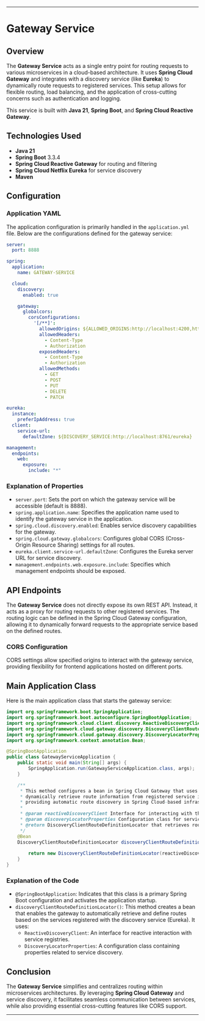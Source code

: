 
---

# Gateway Service

## Overview
The **Gateway Service** acts as a single entry point for routing requests to various microservices in a cloud-based architecture. It uses **Spring Cloud Gateway** and integrates with a discovery service (like **Eureka**) to dynamically route requests to registered services. This setup allows for flexible routing, load balancing, and the application of cross-cutting concerns such as authentication and logging.

This service is built with **Java 21**, **Spring Boot**, and **Spring Cloud Reactive Gateway**.

## Technologies Used
- **Java 21**
- **Spring Boot** 3.3.4
- **Spring Cloud Reactive Gateway** for routing and filtering
- **Spring Cloud Netflix Eureka** for service discovery
- **Maven**

## Configuration
### Application YAML
The application configuration is primarily handled in the `application.yml` file. Below are the configurations defined for the gateway service:

```yaml
server:
  port: 8888

spring:
  application:
    name: GATEWAY-SERVICE

  cloud:
    discovery:
      enabled: true

    gateway:
      globalcors:
        corsConfigurations:
          '[/**]':
            allowedOrigins: ${ALLOWED_ORIGINS:http://localhost:4200,http://localhost:8761,http://localhost:8887,http://localhost:8886}
            allowedHeaders:
              - Content-Type
              - Authorization
            exposedHeaders:
              - Content-Type
              - Authorization
            allowedMethods:
              - GET
              - POST
              - PUT
              - DELETE
              - PATCH

eureka:
  instance:
    preferIpAddress: true
  client:
    service-url:
      defaultZone: ${DISCOVERY_SERVICE:http://localhost:8761/eureka}

management:
  endpoints:
    web:
      exposure:
        include: "*"
```

### Explanation of Properties
- `server.port`: Sets the port on which the gateway service will be accessible (default is 8888).
- `spring.application.name`: Specifies the application name used to identify the gateway service in the application.
- `spring.cloud.discovery.enabled`: Enables service discovery capabilities for the gateway.
- `spring.cloud.gateway.globalcors`: Configures global CORS (Cross-Origin Resource Sharing) settings for all routes.
- `eureka.client.service-url.defaultZone`: Configures the Eureka server URL for service discovery.
- `management.endpoints.web.exposure.include`: Specifies which management endpoints should be exposed.

## API Endpoints
The **Gateway Service** does not directly expose its own REST API. Instead, it acts as a proxy for routing requests to other registered services. The routing logic can be defined in the Spring Cloud Gateway configuration, allowing it to dynamically forward requests to the appropriate service based on the defined routes.

### CORS Configuration
CORS settings allow specified origins to interact with the gateway service, providing flexibility for frontend applications hosted on different ports.

## Main Application Class
Here is the main application class that starts the gateway service:

```java
import org.springframework.boot.SpringApplication;
import org.springframework.boot.autoconfigure.SpringBootApplication;
import org.springframework.cloud.client.discovery.ReactiveDiscoveryClient;
import org.springframework.cloud.gateway.discovery.DiscoveryClientRouteDefinitionLocator;
import org.springframework.cloud.gateway.discovery.DiscoveryLocatorProperties;
import org.springframework.context.annotation.Bean;

@SpringBootApplication
public class GatewayServiceApplication {
    public static void main(String[] args) {
        SpringApplication.run(GatewayServiceApplication.class, args);
    }

    /**
     * This method configures a bean in Spring Cloud Gateway that uses the discovery service to
     * dynamically retrieve route information from registered service instances,
     * providing automatic route discovery in Spring Cloud-based infrastructure.
     * 
     * @param reactiveDiscoveryClient Interface for interacting with the discovery service (e.g. Eureka).
     * @param discoveryLocatorProperties Configuration class for service discovery properties.
     * @return DiscoveryClientRouteDefinitionLocator that retrieves route definitions from registered services.
     */
    @Bean
    DiscoveryClientRouteDefinitionLocator discoveryClientRouteDefinitionLocator(ReactiveDiscoveryClient reactiveDiscoveryClient,
                                                                                DiscoveryLocatorProperties discoveryLocatorProperties){
        return new DiscoveryClientRouteDefinitionLocator(reactiveDiscoveryClient, discoveryLocatorProperties);
    }
}
```

### Explanation of the Code
- `@SpringBootApplication`: Indicates that this class is a primary Spring Boot configuration and activates the application startup.
- `discoveryClientRouteDefinitionLocator()`: This method creates a bean that enables the gateway to automatically retrieve and define routes based on the services registered with the discovery service (Eureka). It uses:
    - `ReactiveDiscoveryClient`: An interface for reactive interaction with service registries.
    - `DiscoveryLocatorProperties`: A configuration class containing properties related to service discovery.

## Conclusion
The **Gateway Service** simplifies and centralizes routing within microservices architectures. By leveraging **Spring Cloud Gateway** and service discovery, it facilitates seamless communication between services, while also providing essential cross-cutting features like CORS support.

---